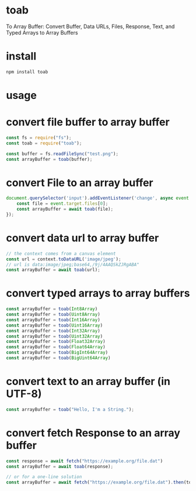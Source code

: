 # toab
To Array Buffer: Convert Buffer, Data URLs, Files, Response, Text, and Typed Arrays to Array Buffers
# install
```bash
npm install toab
```

# usage
# convert file buffer to array buffer
```javascript
const fs = require("fs");
const toab = require("toab");

const buffer = fs.readFileSync("test.png");
const arrayBuffer = toab(buffer);
```

# convert File to an array buffer
```javascript
document.querySelector('input').addEventListener('change', async event => {
    const file = event.target.files[0];
    const arrayBuffer = await toab(file);
});
```

# convert data url to array buffer
```javascript
// the context comes from a canvas element 
const url = context.toDataURL('image/jpeg');
// url is data:image/jpeg;base64,/9j/4AAQSkZJRgABA"
const arrayBuffer = await toab(url);
```

# convert typed arrays to array buffers
```javascript
const arrayBuffer = toab(Int8Array)
const arrayBuffer = toab(Uint8Array)
const arrayBuffer = toab(Int16Array)
const arrayBuffer = toab(Uint16Array)
const arrayBuffer = toab(Int32Array)
const arrayBuffer = toab(Uint32Array)
const arrayBuffer = toab(Float32Array)
const arrayBuffer = toab(Float64Array)
const arrayBuffer = toab(BigInt64Array)
const arrayBuffer = toab(BigUint64Array)
```

# convert text to an array buffer (in UTF-8)
```javascript
const arrayBuffer = toab("Hello, I'm a String.");
```

# convert fetch Response to an array buffer
```javascript
const response = await fetch("https://example.org/file.dat")
const arrayBuffer = await toab(response);

// or for a one-line solution
const arrayBuffer = await fetch("https://example.org/file.dat").then(toab);
```

